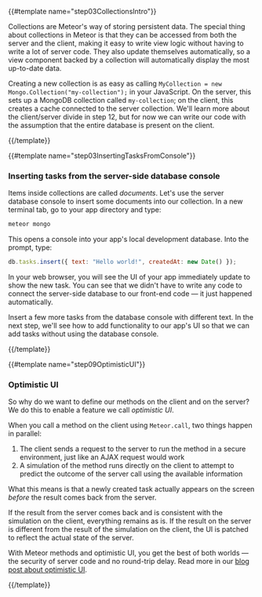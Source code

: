 {{#template name="step03CollectionsIntro"}}

Collections are Meteor's way of storing persistent data. The special thing about collections in Meteor is that they can be accessed from both the server and the client, making it easy to write view logic without having to write a lot of server code. They also update themselves automatically, so a view component backed by a collection will automatically display the most up-to-date data.

Creating a new collection is as easy as calling `MyCollection = new Mongo.Collection("my-collection");` in your JavaScript. On the server, this sets up a MongoDB collection called `my-collection`; on the client, this creates a cache connected to the server collection. We'll learn more about the client/server divide in step 12, but for now we can write our code with the assumption that the entire database is present on the client.

{{/template}}

{{#template name="step03InsertingTasksFromConsole"}}

### Inserting tasks from the server-side database console

Items inside collections are called _documents_. Let's use the server database console to insert some documents into our collection. In a new terminal tab, go to your app directory and type:

```bash
meteor mongo
```

This opens a console into your app's local development database. Into the prompt, type:

```js
db.tasks.insert({ text: "Hello world!", createdAt: new Date() });
```

In your web browser, you will see the UI of your app immediately update to show the new task. You can see that we didn't have to write any code to connect the server-side database to our front-end code &mdash; it just happened automatically.

Insert a few more tasks from the database console with different text. In the next step, we'll see how to add functionality to our app's UI so that we can add tasks without using the database console.

{{/template}}

{{#template name="step09OptimisticUI"}}

### Optimistic UI

So why do we want to define our methods on the client and on the server? We do this to enable a feature we call _optimistic UI_.

When you call a method on the client using `Meteor.call`, two things happen in parallel:

1. The client sends a request to the server to run the method in a secure environment, just like an AJAX request would work
2. A simulation of the method runs directly on the client to attempt to predict the outcome of the server call using the available information

What this means is that a newly created task actually appears on the screen _before_ the result comes back from the server.

If the result from the server comes back and is consistent with the simulation on the client, everything remains as is. If the result on the server is different from the result of the simulation on the client, the UI is patched to reflect the actual state of the server.

With Meteor methods and optimistic UI, you get the best of both worlds &mdash; the security of server code and no round-trip delay. Read more in our [blog post about optimistic UI](http://info.meteor.com/blog/optimistic-ui-with-meteor-latency-compensation).

{{/template}}
